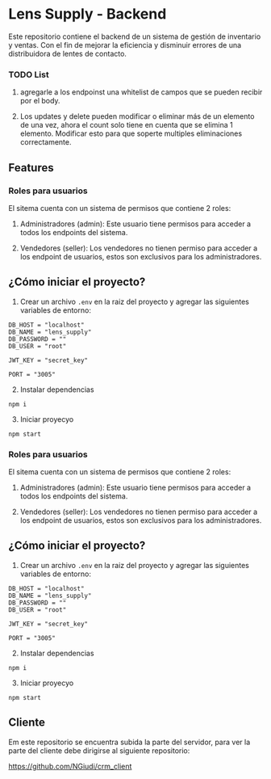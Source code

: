 # Lens Supply - Backend

Este repositorio contiene el backend de un sistema de gestión de inventario y ventas. Con el fin de mejorar la eficiencia y disminuir errores de una distribuidora de lentes de contacto.

### TODO List

1. agregarle a los endpoinst una whitelist de campos que se pueden recibir por el body.

2. Los updates y delete pueden modificar o eliminar más de un elemento de una vez, ahora el count solo tiene en cuenta que se elimina 1 elemento. Modificar esto para que soperte multiples eliminaciones correctamente.

## Features

### Roles para usuarios
El sitema cuenta con un sistema de permisos que contiene 2 roles:

1. Administradores (admin): Este usuario tiene permisos para acceder a todos los endpoints del sistema.

2. Vendedores (seller): Los vendedores no tienen permiso para acceder a los endpoint de usuarios, estos son exclusivos para los administradores.

## ¿Cómo iniciar el proyecto?

1. Crear un archivo `.env` en la raiz del proyecto y agregar las siguientes variables de entorno:

```
DB_HOST = "localhost"
DB_NAME = "lens_supply"
DB_PASSWORD = ""
DB_USER = "root"

JWT_KEY = "secret_key"

PORT = "3005"
```

2. Instalar dependencias

```
npm i
```

3. Iniciar proyecyo

```
npm start
```

### Roles para usuarios
El sitema cuenta con un sistema de permisos que contiene 2 roles:

1. Administradores (admin): Este usuario tiene permisos para acceder a todos los endpoints del sistema.

2. Vendedores (seller): Los vendedores no tienen permiso para acceder a los endpoint de usuarios, estos son exclusivos para los administradores.

## ¿Cómo iniciar el proyecto?

1. Crear un archivo `.env` en la raiz del proyecto y agregar las siguientes variables de entorno:

```
DB_HOST = "localhost"
DB_NAME = "lens_supply"
DB_PASSWORD = ""
DB_USER = "root"

JWT_KEY = "secret_key"

PORT = "3005"
```

2. Instalar dependencias

```
npm i
```

3. Iniciar proyecyo

```
npm start
```

## Cliente

Em este repositorio se encuentra subida la parte del servidor, para ver la parte del cliente debe dirigirse al siguiente repositorio:

https://github.com/NGiudi/crm_client